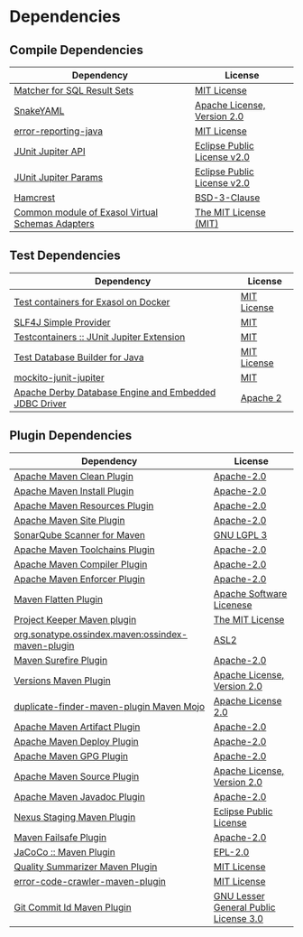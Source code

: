 <!-- @formatter:off -->
# Dependencies

## Compile Dependencies

| Dependency                                             | License                          |
| ------------------------------------------------------ | -------------------------------- |
| [Matcher for SQL Result Sets][0]                       | [MIT License][1]                 |
| [SnakeYAML][2]                                         | [Apache License, Version 2.0][3] |
| [error-reporting-java][4]                              | [MIT License][5]                 |
| [JUnit Jupiter API][6]                                 | [Eclipse Public License v2.0][7] |
| [JUnit Jupiter Params][6]                              | [Eclipse Public License v2.0][7] |
| [Hamcrest][8]                                          | [BSD-3-Clause][9]                |
| [Common module of Exasol Virtual Schemas Adapters][10] | [The MIT License (MIT)][11]      |

## Test Dependencies

| Dependency                                                  | License           |
| ----------------------------------------------------------- | ----------------- |
| [Test containers for Exasol on Docker][12]                  | [MIT License][13] |
| [SLF4J Simple Provider][14]                                 | [MIT][15]         |
| [Testcontainers :: JUnit Jupiter Extension][16]             | [MIT][17]         |
| [Test Database Builder for Java][18]                        | [MIT License][19] |
| [mockito-junit-jupiter][20]                                 | [MIT][21]         |
| [Apache Derby Database Engine and Embedded JDBC Driver][22] | [Apache 2][3]     |

## Plugin Dependencies

| Dependency                                              | License                                     |
| ------------------------------------------------------- | ------------------------------------------- |
| [Apache Maven Clean Plugin][23]                         | [Apache-2.0][24]                            |
| [Apache Maven Install Plugin][25]                       | [Apache-2.0][24]                            |
| [Apache Maven Resources Plugin][26]                     | [Apache-2.0][24]                            |
| [Apache Maven Site Plugin][27]                          | [Apache-2.0][24]                            |
| [SonarQube Scanner for Maven][28]                       | [GNU LGPL 3][29]                            |
| [Apache Maven Toolchains Plugin][30]                    | [Apache-2.0][24]                            |
| [Apache Maven Compiler Plugin][31]                      | [Apache-2.0][24]                            |
| [Apache Maven Enforcer Plugin][32]                      | [Apache-2.0][24]                            |
| [Maven Flatten Plugin][33]                              | [Apache Software Licenese][24]              |
| [Project Keeper Maven plugin][34]                       | [The MIT License][35]                       |
| [org.sonatype.ossindex.maven:ossindex-maven-plugin][36] | [ASL2][3]                                   |
| [Maven Surefire Plugin][37]                             | [Apache-2.0][24]                            |
| [Versions Maven Plugin][38]                             | [Apache License, Version 2.0][24]           |
| [duplicate-finder-maven-plugin Maven Mojo][39]          | [Apache License 2.0][40]                    |
| [Apache Maven Artifact Plugin][41]                      | [Apache-2.0][24]                            |
| [Apache Maven Deploy Plugin][42]                        | [Apache-2.0][24]                            |
| [Apache Maven GPG Plugin][43]                           | [Apache-2.0][24]                            |
| [Apache Maven Source Plugin][44]                        | [Apache License, Version 2.0][24]           |
| [Apache Maven Javadoc Plugin][45]                       | [Apache-2.0][24]                            |
| [Nexus Staging Maven Plugin][46]                        | [Eclipse Public License][47]                |
| [Maven Failsafe Plugin][48]                             | [Apache-2.0][24]                            |
| [JaCoCo :: Maven Plugin][49]                            | [EPL-2.0][50]                               |
| [Quality Summarizer Maven Plugin][51]                   | [MIT License][52]                           |
| [error-code-crawler-maven-plugin][53]                   | [MIT License][54]                           |
| [Git Commit Id Maven Plugin][55]                        | [GNU Lesser General Public License 3.0][56] |

[0]: https://github.com/exasol/hamcrest-resultset-matcher/
[1]: https://github.com/exasol/hamcrest-resultset-matcher/blob/main/LICENSE
[2]: https://bitbucket.org/snakeyaml/snakeyaml
[3]: http://www.apache.org/licenses/LICENSE-2.0.txt
[4]: https://github.com/exasol/error-reporting-java/
[5]: https://github.com/exasol/error-reporting-java/blob/main/LICENSE
[6]: https://junit.org/junit5/
[7]: https://www.eclipse.org/legal/epl-v20.html
[8]: http://hamcrest.org/JavaHamcrest/
[9]: https://raw.githubusercontent.com/hamcrest/JavaHamcrest/master/LICENSE
[10]: https://github.com/exasol/virtual-schema-common-java/
[11]: https://github.com/exasol/virtual-schema-common-java/blob/main/LICENSE
[12]: https://github.com/exasol/exasol-testcontainers/
[13]: https://github.com/exasol/exasol-testcontainers/blob/main/LICENSE
[14]: http://www.slf4j.org
[15]: https://opensource.org/license/mit
[16]: https://java.testcontainers.org
[17]: http://opensource.org/licenses/MIT
[18]: https://github.com/exasol/test-db-builder-java/
[19]: https://github.com/exasol/test-db-builder-java/blob/main/LICENSE
[20]: https://github.com/mockito/mockito
[21]: https://opensource.org/licenses/MIT
[22]: http://db.apache.org/derby/
[23]: https://maven.apache.org/plugins/maven-clean-plugin/
[24]: https://www.apache.org/licenses/LICENSE-2.0.txt
[25]: https://maven.apache.org/plugins/maven-install-plugin/
[26]: https://maven.apache.org/plugins/maven-resources-plugin/
[27]: https://maven.apache.org/plugins/maven-site-plugin/
[28]: http://docs.sonarqube.org/display/PLUG/Plugin+Library/sonar-maven-plugin
[29]: http://www.gnu.org/licenses/lgpl.txt
[30]: https://maven.apache.org/plugins/maven-toolchains-plugin/
[31]: https://maven.apache.org/plugins/maven-compiler-plugin/
[32]: https://maven.apache.org/enforcer/maven-enforcer-plugin/
[33]: https://www.mojohaus.org/flatten-maven-plugin/
[34]: https://github.com/exasol/project-keeper/
[35]: https://github.com/exasol/project-keeper/blob/main/LICENSE
[36]: https://sonatype.github.io/ossindex-maven/maven-plugin/
[37]: https://maven.apache.org/surefire/maven-surefire-plugin/
[38]: https://www.mojohaus.org/versions/versions-maven-plugin/
[39]: https://basepom.github.io/duplicate-finder-maven-plugin
[40]: http://www.apache.org/licenses/LICENSE-2.0.html
[41]: https://maven.apache.org/plugins/maven-artifact-plugin/
[42]: https://maven.apache.org/plugins/maven-deploy-plugin/
[43]: https://maven.apache.org/plugins/maven-gpg-plugin/
[44]: https://maven.apache.org/plugins/maven-source-plugin/
[45]: https://maven.apache.org/plugins/maven-javadoc-plugin/
[46]: http://www.sonatype.com/public-parent/nexus-maven-plugins/nexus-staging/nexus-staging-maven-plugin/
[47]: http://www.eclipse.org/legal/epl-v10.html
[48]: https://maven.apache.org/surefire/maven-failsafe-plugin/
[49]: https://www.jacoco.org/jacoco/trunk/doc/maven.html
[50]: https://www.eclipse.org/legal/epl-2.0/
[51]: https://github.com/exasol/quality-summarizer-maven-plugin/
[52]: https://github.com/exasol/quality-summarizer-maven-plugin/blob/main/LICENSE
[53]: https://github.com/exasol/error-code-crawler-maven-plugin/
[54]: https://github.com/exasol/error-code-crawler-maven-plugin/blob/main/LICENSE
[55]: https://github.com/git-commit-id/git-commit-id-maven-plugin
[56]: http://www.gnu.org/licenses/lgpl-3.0.txt
